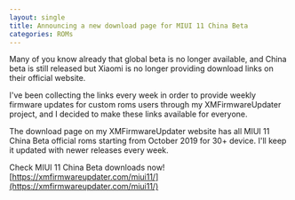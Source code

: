 ```yaml
---
layout: single
title: Announcing a new download page for MIUI 11 China Beta
categories: ROMs
---
```


Many of you know already that global beta is no longer available, and China beta is still released but Xiaomi is no longer providing download links on their official website.

I've been collecting the links every week in order to provide weekly firmware updates for custom roms users through my XMFirmwareUpdater project, and I decided to make these links available for everyone.

The download page on my XMFirmwareUpdater website has all MIUI 11 China Beta official roms starting from October 2019 for 30+ device. I'll keep it updated with newer releases every week.

Check MIUI 11 China Beta downloads now! [https://xmfirmwareupdater.com/miui11/](https://xmfirmwareupdater.com/miui11/)
